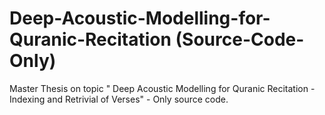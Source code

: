 # Deep-Acoustic-Modelling-for-Quranic-Recitation (Source-Code-Only)
Master Thesis on topic " Deep Acoustic Modelling for Quranic Recitation - Indexing and Retrivial of Verses" - Only source code.

